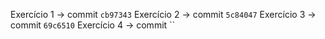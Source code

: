 Exercício 1 -> commit `cb97343`
Exercício 2 -> commit `5c84047`
Exercício 3 -> commit `69c6510`
Exercício 4 -> commit ``